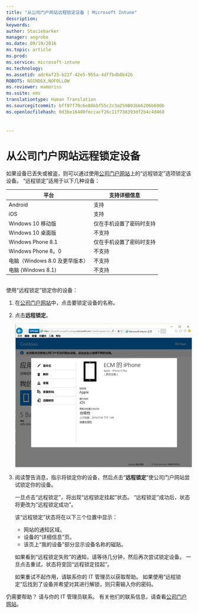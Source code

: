 ```yaml
---
title: "从公司门户网站远程锁定设备 | Microsoft Intune"
description: 
keywords: 
author: Staciebarker
manager: angrobe
ms.date: 09/19/2016
ms.topic: article
ms.prod: 
ms.service: microsoft-intune
ms.technology: 
ms.assetid: adc6af23-b22f-42e5-955a-4dffbdb8b42b
ROBOTS: NOINDEX,NOFOLLOW
ms.reviewer: mamoriss
ms.suite: ems
translationtype: Human Translation
ms.sourcegitcommit: bff97f79c6e88bbf55c2c3a259891bb6206b690b
ms.openlocfilehash: 0d3be16480feccacf26c11f738393df2b4c4d468


---
```



# 从公司门户网站远程锁定设备

如果设备已丢失或被盗，则可以通过使用[公司门户网站](http://portal.manage.microsoft.com)上的“远程锁定”选项锁定该设备。 “远程锁定”适用于以下几种设备：

平台  |支持详细信息  
---------|---------
Android | 支持       
iOS | 支持
Windows 10 移动版 | 仅在手机设置了密码时支持     
Windows 10 桌面版 | 不支持  
Windows Phone 8.1 | 仅在手机设置了密码时支持
Windows Phone 8。0 | 不支持
电脑（Windows 8.0 及更早版本） | 不支持       
电脑 (Windows 8.1) | 不支持

</br>
使用“远程锁定”锁定你的设备：

1.  在[公司门户网站](http://portal.manage.microsoft.com)中，点击要锁定设备的名称。

2.  点击**远程锁定**。

    ![remote-lock-option-on-company-portal-website](./media/iwp-screen-with-all-options.png)

3.  阅读警告消息，指示将锁定你的设备，然后点击“**远程锁定**”使公司门户网站尝试锁定你的设备。

    一旦点击“远程锁定”，将出现“远程锁定挂起”状态。  “远程锁定”成功后，状态将更改为“远程锁定成功”。

    该“远程锁定”状态将在以下三个位置中显示：

    * 网站的通知区域。
    * 设备的“详细信息”页。
    * 该页上“我的设备”部分显示设备名称的磁贴。

    如果看到“远程锁定失败”的通知，请等待几分钟，然后再次尝试锁定设备。 一旦点击重试，状态将变回“远程锁定挂起”。

    如果重试不起作用，请联系你的 IT 管理员以获取帮助。 如果使用“远程锁定”后找到了设备并希望对其进行解锁，则只需输入你的密码。

仍需要帮助？ 请与你的 IT 管理员联系。 有关他们的联系信息，请查看[公司门户网站](http://portal.manage.microsoft.com)。




<!--HONumber=Sep16_HO3-->


